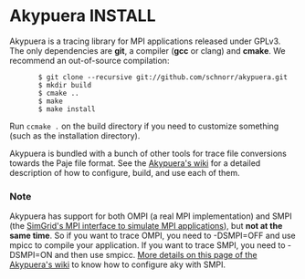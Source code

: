 Akypuera INSTALL
================

Akypuera is a tracing library for MPI applications released under
GPLv3. The only dependencies are __git__, a compiler (__gcc__ or
clang) and __cmake__. We recommend an out-of-source compilation:

           $ git clone --recursive git://github.com/schnorr/akypuera.git
           $ mkdir build
           $ cmake ..
           $ make
           $ make install

Run `ccmake .` on the build directory if you need to customize
something (such as the installation directory).

Akypuera is bundled with a bunch of other tools for trace file
conversions towards the Paje file format. See the [Akypuera's
wiki](https://github.com/schnorr/akypuera/wiki) for a detailed
description of how to configure, build, and use each of them.

### Note

Akypuera has support for both OMPI (a real MPI implementation) and
SMPI (the [SimGrid's MPI interface to simulate MPI
applications](http://simgrid.gforge.inria.fr/simgrid/3.7/doc/group__SMPI__API.html)),
but __not at the same time__. So if you want to trace OMPI, you need
to -DSMPI=OFF and use mpicc to compile your application. If you want
to trace SMPI, you need to -DSMPI=ON and then use smpicc. [More
details on this page of the Akypuera's
wiki](https://github.com/schnorr/akypuera/wiki/SMPIWithAkypuera) to
know how to configure aky with SMPI.